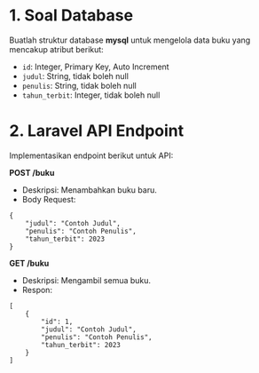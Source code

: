 # 1. Soal Database
Buatlah struktur database **mysql** untuk mengelola data buku yang mencakup atribut berikut:
- `id`: Integer, Primary Key, Auto Increment
- `judul`: String, tidak boleh null
- `penulis`: String, tidak boleh null
- `tahun_terbit`: Integer, tidak boleh null

# 2. Laravel API Endpoint
Implementasikan endpoint berikut untuk API:

**POST /buku**

- Deskripsi: Menambahkan buku baru.
- Body Request:
```
{
    "judul": "Contoh Judul",
    "penulis": "Contoh Penulis",
    "tahun_terbit": 2023
}
```
**GET /buku**

- Deskripsi: Mengambil semua buku.
- Respon:
```
[
    {
        "id": 1,
        "judul": "Contoh Judul",
        "penulis": "Contoh Penulis",
        "tahun_terbit": 2023
    }
]
```
